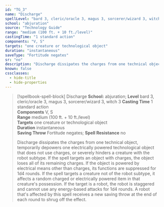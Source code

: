 ```yaml
---
id: "TG_3"
name: "Discharge"
spellLevel: "bard 3, cleric/oracle 3, magus 3, sorcerer/wizard 3, witch 3"
school: "abjuration"
source: "Technology Guide"
range: "medium (100 ft. + 10 ft./level)"
castingTime: "1 standard action"
components: "V, S"
targets: "one creature or technological object"
duration: "instantaneous"
saveType: "Fortitude negates"
sr: "no"
description: "Discharge dissipates the charges from one technical object, temporarily depowers one electrically powered technological object that does not use charges, or severely hinders a creature with the robot subtype. If the spell targets an object with charges, the object loses all of its remaining charges. If the object is powered by electrical means other than charges, its functions are suppressed for 1d4 rounds. If the spell targets a creature not of the robot subtype, it affects a random charged or electrically powered item in that creature's possession. If the target is a robot, the robot is staggered and cannot use any energy-based attacks for 1d4 rounds. A robot that's affected by this spell receives a new saving throw at the end of each round to shrug off the effect."
known: false
cssclasses:
  - hide-title
  - hide-properties
---
```


> [!spellbook-spell-block] Discharge
> **School:** abjuration; **Level** bard 3, cleric/oracle 3, magus 3, sorcerer/wizard 3, witch 3
> **Casting Time** 1 standard action  
> **Components** V, S  
> **Range** medium (100 ft. + 10 ft./level)  
> **Targets** one creature or technological object  
> **Duration** instantaneous  
> **Saving Throw** Fortitude negates; **Spell Resistance** no
> 
> Discharge dissipates the charges from one technical object, temporarily depowers one electrically powered technological object that does not use charges, or severely hinders a creature with the robot subtype. If the spell targets an object with charges, the object loses all of its remaining charges. If the object is powered by electrical means other than charges, its functions are suppressed for 1d4 rounds. If the spell targets a creature not of the robot subtype, it affects a random charged or electrically powered item in that creature's possession. If the target is a robot, the robot is staggered and cannot use any energy-based attacks for 1d4 rounds. A robot that's affected by this spell receives a new saving throw at the end of each round to shrug off the effect.